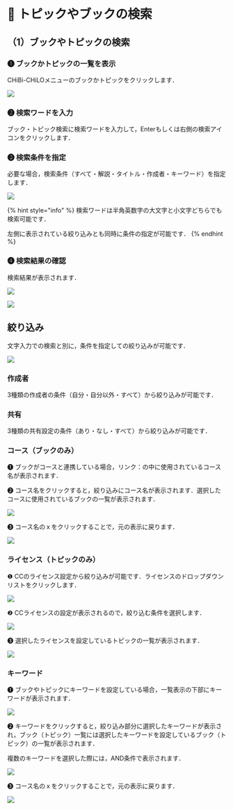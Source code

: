 # 🌿 トピックやブックの検索

## （1）ブックやトピックの**検索**

### ❶ ブックかトピックの一覧を表示

CHiBi-CHiLOメニューのブックかトピックをクリックします．

![](<../.gitbook/assets/image (418).png>)

### ❷ 検索ワードを入力

ブック・トピック検索に検索ワードを入力して，Enterもしくは右側の検索アイコンをクリックします．

### ❸ 検索条件を指定

必要な場合，検索条件（すべて・解説・タイトル・作成者・キーワード）を指定します．

![](<../.gitbook/assets/image (142).png>)

{% hint style="info" %}
検索ワードは半角英数字の大文字と小文字どちらでも検索可能です．

左側に表示されている絞り込みとも同時に条件の指定が可能です．
{% endhint %}

### ❹ 検索結果の確認

検索結果が表示されます．

![](<../.gitbook/assets/image (246).png>)



![](<../.gitbook/assets/image (398).png>)

## 絞り込み

文字入力での検索と別に，条件を指定しての絞り込みが可能です．

![](<../.gitbook/assets/image (343).png>)

### 作成者

3種類の作成者の条件（自分・自分以外・すべて）から絞り込みが可能です．

### 共有

3種類の共有設定の条件（あり・なし・すべて）から絞り込みが可能です．

### コース（ブックのみ）

❶ ブックがコースと連携している場合，リンク：の中に使用されているコース名が表示されます．



❷ コース名をクリックすると，絞り込みにコース名が表示されます．選択したコースに使用されているブックの一覧が表示されます．

![](<../.gitbook/assets/image (241).png>)

❸ コース名のｘをクリックすることで，元の表示に戻ります．

![](<../.gitbook/assets/image (123).png>)

### ライセンス（トピックのみ）

❶ CCのライセンス設定から絞り込みが可能です．ライセンスのドロップダウンリストをクリックします．

![](<../.gitbook/assets/image (101).png>)

❷ CCライセンスの設定が表示されるので，絞り込む条件を選択します．

![](<../.gitbook/assets/image (135).png>)

❸ 選択したライセンスを設定しているトピックの一覧が表示されます．

![](<../.gitbook/assets/image (297).png>)

### キーワード

❶ ブックやトピックにキーワードを設定している場合，一覧表示の下部にキーワードが表示されます．

![](<../.gitbook/assets/image (395).png>)

❷ キーワードをクリックすると，絞り込み部分に選択したキーワードが表示され，ブック（トピック）一覧には選択したキーワードを設定しているブック（トピック）の一覧が表示されます．

複数のキーワードを選択した際には，AND条件で表示されます．

![](<../.gitbook/assets/image (344).png>)

❸ コース名のｘをクリックすることで，元の表示に戻ります．

![](<../.gitbook/assets/image (90).png>)
